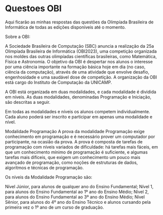# Questoes OBI
Aqui ficarão as minhas respostas das questões da Olimpíada Brasileira de Informática de todas as edições disponíveis até o momento.

Sobre a OBI:

A Sociedade Brasileira de Computação (SBC) anuncia a realização da 25a Olimpíada Brasileira de Informática (OBI2023), uma competição organizada nos moldes das outras olimpíadas científicas brasileiras, como Matemática, Física e Astronomia. O objetivo da OBI é despertar nos alunos o interesse por uma ciência importante na formação básica hoje em dia (no caso, ciência da computação), através de uma atividade que envolve desafio, engenhosidade e uma saudável dose de competição. A organização da OBI está cargo do Instituto de Computação da UNICAMP.

A OBI está organizada em duas modalidades, e cada modalidade é dividida em níveis. As duas modalidades, denominadas Programação e Iniciação, são descritas a seguir.

Em todas as modalidades e níveis os alunos competem individualmente. Cada aluno poderá ser inscrito e participar em apenas uma modalidade e nível.

Modalidade Programação
A prova da modalidade Programação exige conhecimento em programação e é necessário prover um computador por participante, na ocasião da prova. A prova é composta de tarefas de programação com níveis variados de dificuldade: há tarefas mais fáceis, em que um conhecimento mínimo de programação é suficiente, e algumas tarefas mais difíceis, que exigem um conhecimento um pouco mais avançado de programação, como noções de estruturas de dados, algoritmos e técnicas de programação.

Os níveis da Modalidade Programação são:

Nível Júnior, para alunos de qualquer ano do Ensino Fundamental;
Nível 1, para alunos do Ensino Fundamental ao 1º ano do Ensino Médio;
Nível 2, para alunos do Ensino Fundamental ao 3º ano do Ensino Médio;
Nível Sênior, para alunos do 4º ano do Ensino Técnico e alunos cursando pela primeira vez o 1º ano de um curso de graduação.
